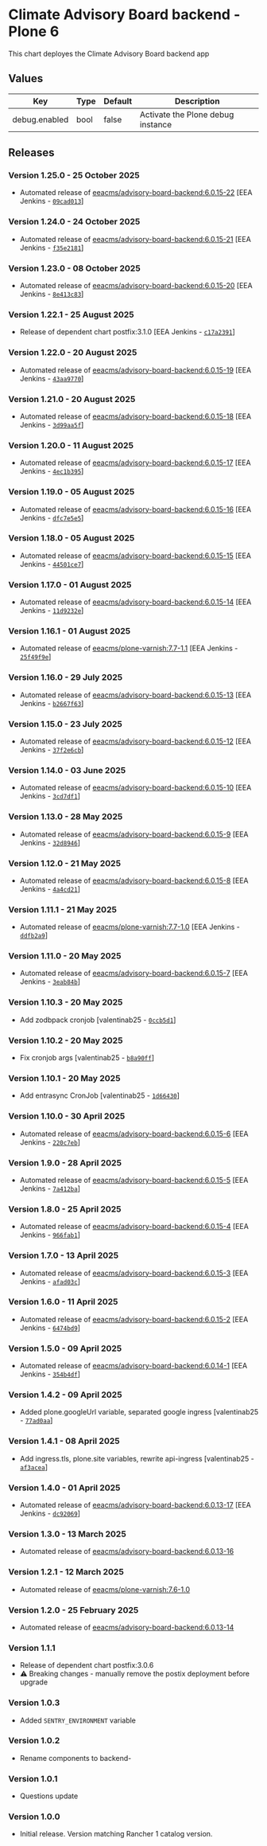 # Climate Advisory Board backend - Plone 6

This chart deployes the Climate Advisory Board backend app 


## Values

| Key | Type | Default | Description |
|-----|------|---------|-------------|
| debug.enabled | bool | false | Activate the Plone debug instance |

## Releases

### Version 1.25.0 - 25 October 2025
- Automated release of [eeacms/advisory-board-backend:6.0.15-22](https://github.com/eea/advisory-board-backend/releases) [EEA Jenkins - [`09cad013`](https://github.com/eea/helm-charts/commit/09cad0136d9540498e1a20e8af4a7fd998f9e4b9)]

### Version 1.24.0 - 24 October 2025
- Automated release of [eeacms/advisory-board-backend:6.0.15-21](https://github.com/eea/advisory-board-backend/releases) [EEA Jenkins - [`f35e2181`](https://github.com/eea/helm-charts/commit/f35e218186c9bc579d6e98a76508b622b63e75c0)]

### Version 1.23.0 - 08 October 2025
- Automated release of [eeacms/advisory-board-backend:6.0.15-20](https://github.com/eea/advisory-board-backend/releases) [EEA Jenkins - [`8e413c83`](https://github.com/eea/helm-charts/commit/8e413c83dd9df704e905db595532dd7015d346b7)]

### Version 1.22.1 - 25 August 2025
- Release of dependent chart postfix:3.1.0 [EEA Jenkins - [`c17a2391`](https://github.com/eea/helm-charts/commit/c17a2391fc050caa61886dea3a90fc9e7168144e)]

### Version 1.22.0 - 20 August 2025
- Automated release of [eeacms/advisory-board-backend:6.0.15-19](https://github.com/eea/advisory-board-backend/releases) [EEA Jenkins - [`43aa9770`](https://github.com/eea/helm-charts/commit/43aa97709cb9f88a2c75586a3de872ee1c90b9e0)]

### Version 1.21.0 - 20 August 2025
- Automated release of [eeacms/advisory-board-backend:6.0.15-18](https://github.com/eea/advisory-board-backend/releases) [EEA Jenkins - [`3d99aa5f`](https://github.com/eea/helm-charts/commit/3d99aa5ffa1fbd3bb5b405037f297e8c3197eb0e)]

### Version 1.20.0 - 11 August 2025
- Automated release of [eeacms/advisory-board-backend:6.0.15-17](https://github.com/eea/advisory-board-backend/releases) [EEA Jenkins - [`4ec1b395`](https://github.com/eea/helm-charts/commit/4ec1b395915bc3d81e1118846a02b6923c1a1a85)]

### Version 1.19.0 - 05 August 2025
- Automated release of [eeacms/advisory-board-backend:6.0.15-16](https://github.com/eea/advisory-board-backend/releases) [EEA Jenkins - [`dfc7e5e5`](https://github.com/eea/helm-charts/commit/dfc7e5e516abf6f7471605a0e21110e4326da40d)]

### Version 1.18.0 - 05 August 2025
- Automated release of [eeacms/advisory-board-backend:6.0.15-15](https://github.com/eea/advisory-board-backend/releases) [EEA Jenkins - [`44501ce7`](https://github.com/eea/helm-charts/commit/44501ce701ef1f999845aec2f078ae80d2d18a35)]

### Version 1.17.0 - 01 August 2025
- Automated release of [eeacms/advisory-board-backend:6.0.15-14](https://github.com/eea/advisory-board-backend/releases) [EEA Jenkins - [`11d9232e`](https://github.com/eea/helm-charts/commit/11d9232eadb868a4e40a2fd9890f684c8f49d1e8)]

### Version 1.16.1 - 01 August 2025
- Automated release of [eeacms/plone-varnish:7.7-1.1](https://github.com/eea/plone-varnish/releases) [EEA Jenkins - [`25f49f9e`](https://github.com/eea/helm-charts/commit/25f49f9e689b1646bd458dc9d8e390d823a335b1)]

### Version 1.16.0 - 29 July 2025
- Automated release of [eeacms/advisory-board-backend:6.0.15-13](https://github.com/eea/advisory-board-backend/releases) [EEA Jenkins - [`b2667f63`](https://github.com/eea/helm-charts/commit/b2667f630be4098852829da258257e0c24975ed3)]

### Version 1.15.0 - 23 July 2025
- Automated release of [eeacms/advisory-board-backend:6.0.15-12](https://github.com/eea/advisory-board-backend/releases) [EEA Jenkins - [`37f2e6cb`](https://github.com/eea/helm-charts/commit/37f2e6cb25a9426d755cae5a8490eb929bc96677)]

### Version 1.14.0 - 03 June 2025
- Automated release of [eeacms/advisory-board-backend:6.0.15-10](https://github.com/eea/advisory-board-backend/releases) [EEA Jenkins - [`3cd7df1`](https://github.com/eea/helm-charts/commit/3cd7df11a6e2f57378d965910401dd47c609a66b)]

### Version 1.13.0 - 28 May 2025
- Automated release of [eeacms/advisory-board-backend:6.0.15-9](https://github.com/eea/advisory-board-backend/releases) [EEA Jenkins - [`32d8946`](https://github.com/eea/helm-charts/commit/32d8946a351960a7fe23a3170c7a43c28fd27188)]

### Version 1.12.0 - 21 May 2025
- Automated release of [eeacms/advisory-board-backend:6.0.15-8](https://github.com/eea/advisory-board-backend/releases) [EEA Jenkins - [`4a4cd21`](https://github.com/eea/helm-charts/commit/4a4cd211a5923f2e205dcce828562afeaeb58c5a)]

### Version 1.11.1 - 21 May 2025
- Automated release of [eeacms/plone-varnish:7.7-1.0](https://github.com/eea/plone-varnish/releases) [EEA Jenkins - [`ddfb2a9`](https://github.com/eea/helm-charts/commit/ddfb2a9924ac131d6a9973b54456a3e9f0b8e98c)]

### Version 1.11.0 - 20 May 2025
- Automated release of [eeacms/advisory-board-backend:6.0.15-7](https://github.com/eea/advisory-board-backend/releases) [EEA Jenkins - [`3eab84b`](https://github.com/eea/helm-charts/commit/3eab84bce7cbb8c41f1990b5958a331a651b0846)]

### Version 1.10.3 - 20 May 2025
- Add zodbpack cronjob [valentinab25 - [`0ccb5d1`](https://github.com/eea/helm-charts/commit/0ccb5d190004a0a3b555ba595f4020bada7aac90)]

### Version 1.10.2 - 20 May 2025
- Fix cronjob args [valentinab25 - [`b8a90ff`](https://github.com/eea/helm-charts/commit/b8a90ff4b92826760cff933751921ec378bcdef9)]

### Version 1.10.1 - 20 May 2025
- Add entrasync CronJob [valentinab25 - [`1d66430`](https://github.com/eea/helm-charts/commit/1d66430e40c481cf4237a5c94b97a787a930dc81)]

### Version 1.10.0 - 30 April 2025
- Automated release of [eeacms/advisory-board-backend:6.0.15-6](https://github.com/eea/advisory-board-backend/releases) [EEA Jenkins - [`220c7eb`](https://github.com/eea/helm-charts/commit/220c7ebed149f6bf5dd112e10c0c2515129e4894)]

### Version 1.9.0 - 28 April 2025
- Automated release of [eeacms/advisory-board-backend:6.0.15-5](https://github.com/eea/advisory-board-backend/releases) [EEA Jenkins - [`7a412ba`](https://github.com/eea/helm-charts/commit/7a412ba6f5691e73557736519082efba26161a71)]

### Version 1.8.0 - 25 April 2025
- Automated release of [eeacms/advisory-board-backend:6.0.15-4](https://github.com/eea/advisory-board-backend/releases) [EEA Jenkins - [`966fab1`](https://github.com/eea/helm-charts/commit/966fab179ce7618f37968fc27582d76ede319bf0)]

### Version 1.7.0 - 13 April 2025
- Automated release of [eeacms/advisory-board-backend:6.0.15-3](https://github.com/eea/advisory-board-backend/releases) [EEA Jenkins - [`afad03c`](https://github.com/eea/helm-charts/commit/afad03c088b6eb266def3beee31aba28906441e2)]

### Version 1.6.0 - 11 April 2025
- Automated release of [eeacms/advisory-board-backend:6.0.15-2](https://github.com/eea/advisory-board-backend/releases) [EEA Jenkins - [`6474bd9`](https://github.com/eea/helm-charts/commit/6474bd97699a064d3bf3492151e4400f638ed8e4)]

### Version 1.5.0 - 09 April 2025
- Automated release of [eeacms/advisory-board-backend:6.0.14-1](https://github.com/eea/advisory-board-backend/releases) [EEA Jenkins - [`354b4df`](https://github.com/eea/helm-charts/commit/354b4dfaaf743ec4349c2907a2f461a4eac13639)]

### Version 1.4.2 - 09 April 2025
- Added plone.googleUrl variable, separated google ingress [valentinab25 - [`77ad0aa`](https://github.com/eea/helm-charts/commit/77ad0aaa595cbfc4fdd538954992b7897af5a3dd)]

### Version 1.4.1 - 08 April 2025
- Add ingress.tls, plone.site variables, rewrite api-ingress [valentinab25 - [`af3acea`](https://github.com/eea/helm-charts/commit/af3acea1f7d28816aa66ed3cf2813bc5962c7597)]

### Version 1.4.0 - 01 April 2025
- Automated release of [eeacms/advisory-board-backend:6.0.13-17](https://github.com/eea/advisory-board-backend/releases) [EEA Jenkins - [`dc92069`](https://github.com/eea/helm-charts/commit/dc920696e09d97e7dd6ba56c1753c6748dbced4f)]

### Version 1.3.0 - 13 March 2025
- Automated release of [eeacms/advisory-board-backend:6.0.13-16](https://github.com/eea/advisory-board-backend/releases)

### Version 1.2.1 - 12 March 2025
- Automated release of [eeacms/plone-varnish:7.6-1.0](https://github.com/eea/plone-varnish/releases)

### Version 1.2.0 - 25 February 2025
- Automated release of [eeacms/advisory-board-backend:6.0.13-14](https://github.com/eea/advisory-board-backend/releases)


### Version 1.1.1
- Release of dependent chart postfix:3.0.6
- :warning: Breaking changes - manually remove the postix deployment before upgrade

### Version 1.0.3
- Added `SENTRY_ENVIRONMENT` variable

### Version 1.0.2
- Rename components to backend- 

### Version 1.0.1
- Questions update

### Version 1.0.0
- Initial release. Version matching Rancher 1 catalog version.

